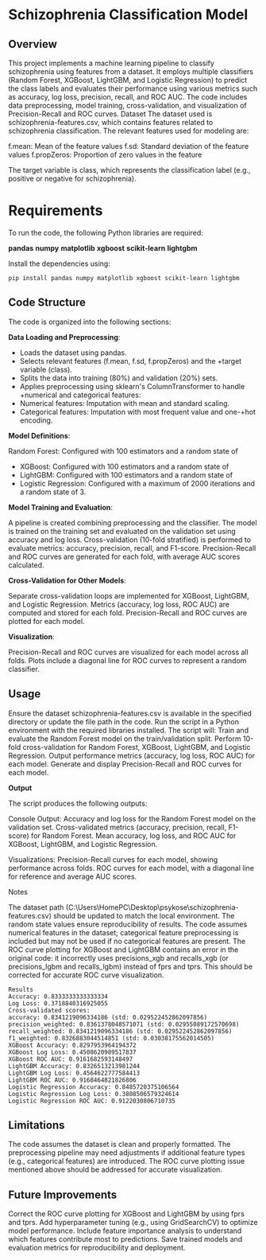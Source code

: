 # Schizophrenia Classification Model

## Overview
This project implements a machine learning pipeline to classify schizophrenia using features from a dataset. It employs multiple classifiers (Random Forest, XGBoost, LightGBM, and Logistic Regression) to predict the class labels and evaluates their performance using various metrics such as accuracy, log loss, precision, recall, and ROC AUC. The code includes data preprocessing, model training, cross-validation, and visualization of Precision-Recall and ROC curves.
Dataset
The dataset used is schizophrenia-features.csv, which contains features related to schizophrenia classification. The relevant features used for modeling are:

f.mean: Mean of the feature values
f.sd: Standard deviation of the feature values
f.propZeros: Proportion of zero values in the feature

The target variable is class, which represents the classification label (e.g., positive or negative for schizophrenia).

# Requirements
To run the code, the following Python libraries are required:

**pandas**
**numpy**
**matplotlib**
**xgboost**
**scikit-learn**
**lightgbm**

Install the dependencies using:
```
pip install pandas numpy matplotlib xgboost scikit-learn lightgbm
```
## Code Structure
The code is organized into the following sections:

**Data Loading and Preprocessing**:

+ Loads the dataset using pandas.
+ Selects relevant features (f.mean, f.sd, f.propZeros) and the +target variable (class).
+ Splits the data into training (80%) and validation (20%) sets.
+ Applies preprocessing using sklearn's ColumnTransformer to handle +numerical and categorical features:
+ Numerical features: Imputation with mean and standard scaling.
+ Categorical features: Imputation with most frequent value and one-+hot encoding.




**Model Definitions**:

Random Forest: Configured with 100 estimators and a random state of 
+ XGBoost: Configured with 100 estimators and a random state of
+ LightGBM: Configured with 100 estimators and a random state of 
+ Logistic Regression: Configured with a maximum of 2000 iterations and a random state of 3.


**Model Training and Evaluation**:

A pipeline is created combining preprocessing and the classifier.
The model is trained on the training set and evaluated on the validation set using accuracy and log loss.
Cross-validation (10-fold stratified) is performed to evaluate metrics: accuracy, precision, recall, and F1-score.
Precision-Recall and ROC curves are generated for each fold, with average AUC scores calculated.


**Cross-Validation for Other Models**:

Separate cross-validation loops are implemented for XGBoost, LightGBM, and Logistic Regression.
Metrics (accuracy, log loss, ROC AUC) are computed and stored for each fold.
Precision-Recall and ROC curves are plotted for each model.


**Visualization**:

Precision-Recall and ROC curves are visualized for each model across all folds.
Plots include a diagonal line for ROC curves to represent a random classifier.



## Usage

Ensure the dataset schizophrenia-features.csv is available in the specified directory or update the file path in the code.
Run the script in a Python environment with the required libraries installed.
The script will:
Train and evaluate the Random Forest model on the train/validation split.
Perform 10-fold cross-validation for Random Forest, XGBoost, LightGBM, and Logistic Regression.
Output performance metrics (accuracy, log loss, ROC AUC) for each model.
Generate and display Precision-Recall and ROC curves for each model.



**Output**

The script produces the following outputs:

Console Output:
Accuracy and log loss for the Random Forest model on the validation set.
Cross-validated metrics (accuracy, precision, recall, F1-score) for Random Forest.
Mean accuracy, log loss, and ROC AUC for XGBoost, LightGBM, and Logistic Regression.


Visualizations:
Precision-Recall curves for each model, showing performance across folds.
ROC curves for each model, with a diagonal line for reference and average AUC scores.



Notes

The dataset path (C:\Users\HomePC\Desktop\psykose\schizophrenia-features.csv) should be updated to match the local environment.
The random state values ensure reproducibility of results.
The code assumes numerical features in the dataset; categorical feature preprocessing is included but may not be used if no categorical features are present.
The ROC curve plotting for XGBoost and LightGBM contains an error in the original code: it incorrectly uses precisions_xgb and recalls_xgb (or precisions_lgbm and recalls_lgbm) instead of fprs and tprs. This should be corrected for accurate ROC curve visualization.

```
Results
Accuracy: 0.8333333333333334
Log Loss: 0.3718840316925055
Cross-validated scores:
accuracy: 0.8341219096334186 (std: 0.029522452862097856)
precision_weighted: 0.8361378048571071 (std: 0.02955089172570698)
recall_weighted: 0.8341219096334186 (std: 0.029522452862097856)
f1_weighted: 0.8326883044514851 (std: 0.03038175562014505)
XGBoost Accuracy: 0.8297953964194372
XGBoost Log Loss: 0.4508620989517837
XGBoost ROC AUC: 0.9161682593148497
LightGBM Accuracy: 0.8326513213981244
LightGBM Log Loss: 0.4564622777584413
LightGBM ROC AUC: 0.9168464821826806
Logistic Regression Accuracy: 0.8485720375106564
Logistic Regression Log Loss: 0.3808506579324614
Logistic Regression ROC AUC: 0.9122030806710735
```
## Limitations

The code assumes the dataset is clean and properly formatted.
The preprocessing pipeline may need adjustments if additional feature types (e.g., categorical features) are introduced.
The ROC curve plotting issue mentioned above should be addressed for accurate visualization.

## Future Improvements

Correct the ROC curve plotting for XGBoost and LightGBM by using fprs and tprs.
Add hyperparameter tuning (e.g., using GridSearchCV) to optimize model performance.
Include feature importance analysis to understand which features contribute most to predictions.
Save trained models and evaluation metrics for reproducibility and deployment.


